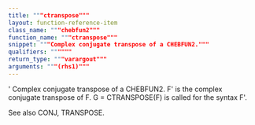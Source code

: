 ```yaml
---
title: """ctranspose"""
layout: function-reference-item
class_name: """chebfun2"""
function_name: """ctranspose"""
snippet: """Complex conjugate transpose of a CHEBFUN2."""
qualifiers: """"""
return_type: """varargout"""
arguments: """(rhs1)"""
---
```


 '	 Complex conjugate transpose of a CHEBFUN2.
    F' is the complex conjugate transpose of F.
    G = CTRANSPOSE(F) is called for the syntax F'.  
 
  See also CONJ, TRANSPOSE.
